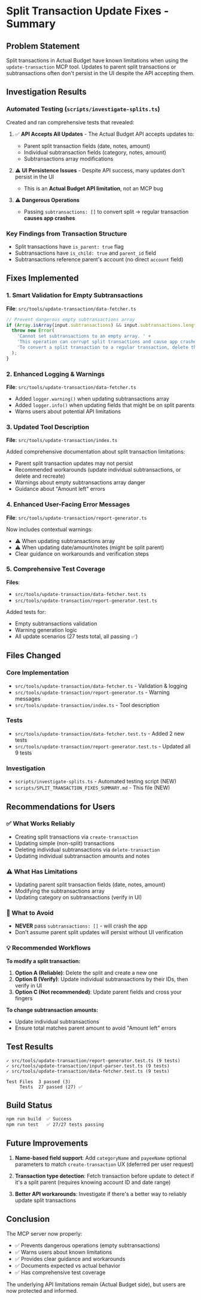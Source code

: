 # Split Transaction Update Fixes - Summary

## Problem Statement
Split transactions in Actual Budget have known limitations when using the `update-transaction` MCP tool. Updates to parent split transactions or subtransactions often don't persist in the UI despite the API accepting them.

## Investigation Results

### Automated Testing (`scripts/investigate-splits.ts`)
Created and ran comprehensive tests that revealed:

1. ✅ **API Accepts All Updates** - The Actual Budget API accepts updates to:
   - Parent split transaction fields (date, notes, amount)
   - Individual subtransaction fields (category, notes, amount)
   - Subtransactions array modifications

2. ⚠️ **UI Persistence Issues** - Despite API success, many updates don't persist in the UI
   - This is an **Actual Budget API limitation**, not an MCP bug

3. ⚠️ **Dangerous Operations**
   - Passing `subtransactions: []` to convert split → regular transaction **causes app crashes**

### Key Findings from Transaction Structure
- Split transactions have `is_parent: true` flag
- Subtransactions have `is_child: true` and `parent_id` field
- Subtransactions reference parent's account (no direct `account` field)

## Fixes Implemented

### 1. Smart Validation for Empty Subtransactions
**File**: `src/tools/update-transaction/data-fetcher.ts`

```typescript
// Prevent dangerous empty subtransactions array
if (Array.isArray(input.subtransactions) && input.subtransactions.length === 0) {
  throw new Error(
    'Cannot set subtransactions to an empty array. ' +
    'This operation can corrupt split transactions and cause app crashes. ' +
    'To convert a split transaction to a regular transaction, delete the split and create a new transaction instead.'
  );
}
```

### 2. Enhanced Logging & Warnings
**File**: `src/tools/update-transaction/data-fetcher.ts`

- Added `logger.warning()` when updating subtransactions array
- Added `logger.info()` when updating fields that might be on split parents
- Warns users about potential API limitations

### 3. Updated Tool Description
**File**: `src/tools/update-transaction/index.ts`

Added comprehensive documentation about split transaction limitations:
- Parent split transaction updates may not persist
- Recommended workarounds (update individual subtransactions, or delete and recreate)
- Warnings about empty subtransactions array danger
- Guidance about "Amount left" errors

### 4. Enhanced User-Facing Error Messages
**File**: `src/tools/update-transaction/report-generator.ts`

Now includes contextual warnings:
- ⚠️ When updating subtransactions array
- ⚠️ When updating date/amount/notes (might be split parent)
- Clear guidance on workarounds and verification steps

### 5. Comprehensive Test Coverage
**Files**:
- `src/tools/update-transaction/data-fetcher.test.ts`
- `src/tools/update-transaction/report-generator.test.ts`

Added tests for:
- Empty subtransactions validation
- Warning generation logic
- All update scenarios (27 tests total, all passing ✅)

## Files Changed

### Core Implementation
- `src/tools/update-transaction/data-fetcher.ts` - Validation & logging
- `src/tools/update-transaction/report-generator.ts` - Warning messages
- `src/tools/update-transaction/index.ts` - Tool description

### Tests
- `src/tools/update-transaction/data-fetcher.test.ts` - Added 2 new tests
- `src/tools/update-transaction/report-generator.test.ts` - Updated all 9 tests

### Investigation
- `scripts/investigate-splits.ts` - Automated testing script (NEW)
- `scripts/SPLIT_TRANSACTION_FIXES_SUMMARY.md` - This file (NEW)

## Recommendations for Users

### ✅ What Works Reliably
- Creating split transactions via `create-transaction`
- Updating simple (non-split) transactions
- Deleting individual subtransactions via `delete-transaction`
- Updating individual subtransaction amounts and notes

### ⚠️ What Has Limitations
- Updating parent split transaction fields (date, notes, amount)
- Modifying the subtransactions array
- Updating category on subtransactions (verify in UI)

### 🚫 What to Avoid
- **NEVER** pass `subtransactions: []` - will crash the app
- Don't assume parent split updates will persist without UI verification

### 💡 Recommended Workflows

**To modify a split transaction:**
1. **Option A (Reliable)**: Delete the split and create a new one
2. **Option B (Verify)**: Update individual subtransactions by their IDs, then verify in UI
3. **Option C (Not recommended)**: Update parent fields and cross your fingers

**To change subtransaction amounts:**
- Update individual subtransactions
- Ensure total matches parent amount to avoid "Amount left" errors

## Test Results

```
✓ src/tools/update-transaction/report-generator.test.ts (9 tests)
✓ src/tools/update-transaction/input-parser.test.ts (9 tests)
✓ src/tools/update-transaction/data-fetcher.test.ts (9 tests)

Test Files  3 passed (3)
     Tests  27 passed (27) ✅
```

## Build Status

```bash
npm run build  ✅ Success
npm run test   ✅ 27/27 tests passing
```

## Future Improvements

1. **Name-based field support**: Add `categoryName` and `payeeName` optional parameters to match `create-transaction` UX (deferred per user request)

2. **Transaction type detection**: Fetch transaction before update to detect if it's a split parent (requires knowing account ID and date range)

3. **Better API workarounds**: Investigate if there's a better way to reliably update split transactions

## Conclusion

The MCP server now properly:
- ✅ Prevents dangerous operations (empty subtransactions)
- ✅ Warns users about known limitations
- ✅ Provides clear guidance and workarounds
- ✅ Documents expected vs actual behavior
- ✅ Has comprehensive test coverage

The underlying API limitations remain (Actual Budget side), but users are now protected and informed.
